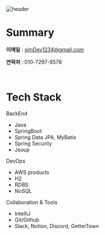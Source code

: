![header](https://capsule-render.vercel.app/api?type=waving&color=E3826C&height=250&section=header&text=Goeun%20Choi&fontSize=90&animation=fadeIn)

# Summary
**이메일** : simDev1234@gmail.com

**연락처** : 010-7297-8578

<br>

# Tech Stack      
BackEnd
- Java
- SpringBoot
- Spring Data JPA, MyBatis
- Spring Security
- Jsoup

DevOps
- AWS products
- H2
- RDBS
- NoSQL

Collaboration & Tools
- IntelliJ
- Git/Github
- Slack, Notion, Discord, GetterTown
